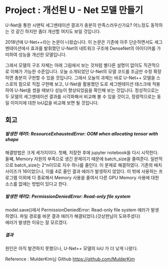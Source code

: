 # Project : 개선된 U - Net 모델 만들기
U-Net을 통한 시맨틱 세그멘테이션 결과가 충분히 만족스러우신가요? 어느정도 동작하는 것 같긴 하지만 좀더 개선할 여지도 보일 것입니다.  

2018년에 U-Net++라는 논문이 나왔습니다. 이 논문은 기존에 아주 단순하면서도 세그멘테이션에서 효과를 발휘했던 U-Net의 네트워크 구조에 DenseNet의 아이디어를 가미하여 성능을 개선한 모델입니다.  

그래서 모델의 구조 자체는 아래 그림에서 보는 것처럼 별다른 설명이 없이도 직관적으로 이해가 가능한 수준입니다. 오늘 소개되었던 U-Net의 모델 코드를 조금만 수정 확장하면 충분히 구현할 수 있을 것입니다. 그래서 오늘의 과제는 바로 U-Net++ 모델을 스스로의 힘으로 직접 구현해 보고, U-Net을 활용했던 도로 세그멘테이션 태스크에 적용하여 U-Net을 썼을 때보다 성능이 향상되었음을 확인해 보는 것입니다. 정성적으로는 두 모델의 세그멘테이션 결과를 시각화해서 비교해 볼 수 있을 것이고, 정량적으로는 동일 이미지에 대한 IoU값을 비교해 보면 될 것입니다.  


## 회고


##### 발생한 에러1:  ResourceExhaustedError: OOM when allocating tensor with shape
해결방법은 크게 세가지이다. 첫째, 저장한 후에 jupyter notebook을 다시 시작한다. 둘째, Memory 자원의 부족으로 생긴 문제이기 때문에 batch_size을 줄여준다. 일반적으로 batch_size는 2^n이므로 지수 하나를 줄인다. 이 문제로 해결하였다. 기존의 배치 사이즈가 16이었으나, 이를 4로 줄인 결과 에러가 발생하지 않았다. 이 밖에 사용하는 프로그램 이외에 다 종료해서 Memory 사용을 줄여서 다른 GPU Memory 사용에 대한 소스를 없애는 방법이 있다고 한다.


##### 발생한 에러2:  PermissionDeniedError: Read-only file system
model.save()에서 PermissionDeniedError: Read-only file system 에러가 발생하였다. 파일 경로를 바꾼 결과 에러가 해결되었다.(갓상현님이 도와주셨다)  
에러가 발생한 이유는 잘 모르겠다.

##### 결과 
원인은 아직 발견하지 못했으나, U-Net++ 모델의 IoU 가 더 낮게 나왔다.

Reference : MulderKim님 Github https://github.com/MulderKim
